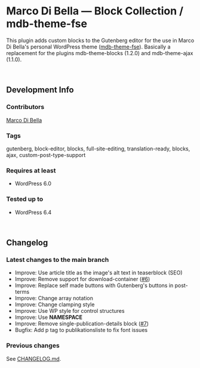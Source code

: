 # Marco Di Bella &mdash; Block Collection / mdb-theme-fse
This plugin adds custom blocks to the Gutenberg editor for the use in Marco Di Bella's personal WordPress theme ([mdb-theme-fse](https://github.com/mdibella-dev/mdb-theme-fse)). Basically a replacement for the plugins mdb-theme-blocks (1.2.0) and mdb-theme-ajax (1.1.0).

<br>

## Development Info

### Contributors
[Marco Di Bella](https://github.com/mdibella-dev)

### Tags
gutenberg, block-editor, blocks, full-site-editing, translation-ready, blocks, ajax, custom-post-type-support

### Requires at least

- WordPress 6.0

### Tested up to

- WordPress 6.4

<br>

## Changelog

### Latest changes to the main branch

- Improve: Use article title as the image's alt text in teaserblock (SEO)
- Improve: Remove support for download-container ([#6](https://github.com/mdibella-dev/mdb-theme-blocks-two/issues/6))
- Improve: Replace self made buttons with Gutenberg's buttons in post-terms
- Improve: Change array notation
- Improve: Change clamping style
- Improve: Use WP style for control structures
- Improve: Use __NAMESPACE__
- Improve: Remove single-publication-details block ([#7](https://github.com/mdibella-dev/mdb-theme-blocks-two/issues/7))
- Bugfix: Add p tag to publikationsliste to fix font issues


### Previous changes

See [CHANGELOG.md](https://github.com/mdibella-dev/mdb-theme-blocks-two/blob/main/CHANGELOG.md).
